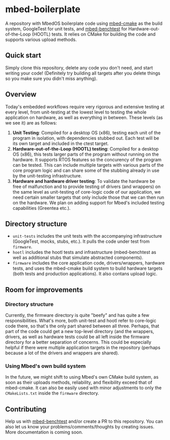 # mbed-boilerplate
A repository with MbedOS boilerplate code using [mbed-cmake](https://github.com/USCRPL/mbed-cmake) as the build system, GoogleTest for unit tests, and [mbed-benchtest](https://github.com/USCRPL/mbed-benchtest) for Hardware-out-of-the-Loop (HOOTL) tests. It relies on CMake for building the code and supports various upload methods.

## Quick start
Simply clone this repository, delete any code you don't need, and start writing your code! (Definitely try building all targets after you delete things so you make sure you didn't miss anything).

## Overview
Today's embedded workflows require very rigorous and extensive testing at every level, from unit-testing at the lowest level to testing the whole application on hardware, as well as everything in between. These levels (as we see it) are as follows:

1. **Unit Testing**: Compiled for a desktop OS (x86), testing each unit of the program in isolation, with dependencies stubbed out. Each test will be its own target and included in the ctest target.
1. **Hardware-out-of-the-Loop (HOOTL) testing**: Compiled for a desktop OS (x86), this tests larger parts of the program without running on the hardware. It supports RTOS features so the concurency of the program can be tested. This can include multiple targets with various parts of the core program logic and can share some of the stubbing already in use by the unit-testing infrastructure.
1. **Hardware and hardware driver testing**: To validate the hardware be free of malfunction and to provide testing of drivers (and wrappers) on the same level as unit-testing of core-logic code of our application, we need certain smaller targets that only include those that we can then run on the hardware. We plan on adding support for Mbed's included testing capabilities (Greentea etc.).

## Directory structure
- `unit-tests` includes the unit tests with the accompanying infrastructure (GoogleTest, mocks, stubs, etc.). It pulls the code under test from `firmware`.
- `hootl` includes the hootl tests and infrastructure (mbed-benchtest as well as additional stubs that simulate abstracted components).
- `firmware` includes the core application code, drivers/wrappers, hardware tests, and uses the mbed-cmake build system to build hardware targets (both tests and production applications). It also contans upload logic.

## Room for improvements

### Directory structure
Currently, the firmware directory is quite "beefy" and has quite a few responsibilities. What's more, both unit-test and hootl refer to core-logic code there, so that's the only part shared between all three. Perhaps, that part of the code could get a new top-level directory (and the wrappers, drivers, as well as hardware tests could be all left inside the firmware directory for a better separation of concerns. This could be especially helpful if there were multiple application targets in the repository (perhaps because a lot of the drivers and wrappers are shared).

### Using Mbed's own build system
In the future, we might shift to using Mbed's own CMake build system, as soon as their uploads methods, reliability, and flexibility exceed that of mbed-cmake. It can also be easily used with minor adjustments to only the `CMakeLists.txt` inside the `firmware` directory.

## Contributing
Help us with [mbed-benchtest](https://github.com/USCRPL/mbed-benchtest) and/or create a PR to this repository. You can also let us know your problems/comments/thoughts by creating issues. More documentation is coming soon.

